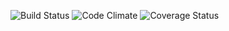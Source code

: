 ![Build Status](https://codeship.com/projects/cb7d6420-068d-0135-f11c-1e034e17b246/status?branch=master)
![Code Climate](https://codeclimate.com/github/emlanctot/appful.png)
![Coverage Status](https://coveralls.io/repos/emlanctot/appful/badge.png)
